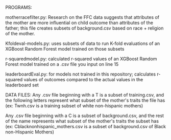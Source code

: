 PROGRAMS:

motherracefilter.py:
Research on the FFC data suggests that attributes of the mother are more influential
on child outcome than attributes of the father; this file creates subsets of
background.csv based on race + religion of the mother.

Kfoldeval-models.py:
uses subsets of data to run K-fold evaluations of an
XGBoost Random Forest model trained on those subsets

r-squaredmodel.py:
calculated r-squared values of an XGBoost Random Forest model trained on
a .csv file you input on line 15

leaderboardEval.py:
for models not trained in this repository; calculates r-squared values of
outcomes compared to the actual values in the leaderboard set

DATA FILES:
Any .csv file beginning with a T is a subset of training.csv, and the following
letters represent what subset of the mother's traits the file has (ex: Twnh.csv
is a training subset of white non-hispanic mothers)

Any .csv file beginning with a C is a subset of background.csv, and the rest of
the name represents what subset of the mother's traits the subset has (ex:
Cblacknonhispanic_mothers.csv is a subset of background.csv of Black
non-Hispanic Mothers)

